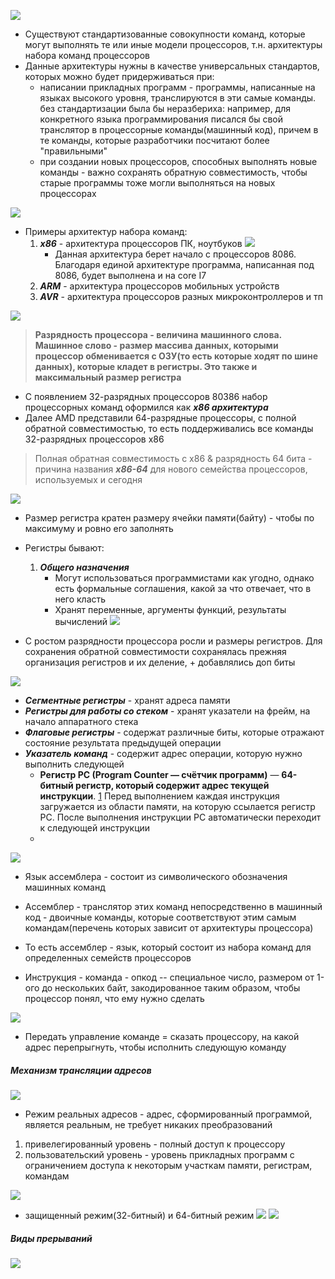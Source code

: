 
![](../_resources/Pasted%20image%2020241126230523.png)
- Существуют стандартизованные совокупности команд, которые могут выполнять те или иные модели процессоров, т.н. архитектуры набора команд процессоров
- Данные архитектуры нужны в качестве универсальных стандартов, которых можно будет придерживаться при:
	- написании прикладных программ - программы, написанные на языках высокого уровня, транслируются в эти самые команды. без стандартизации была бы неразбериха: например, для конкретного языка программирования писался бы свой транслятор в процессорные команды(машинный код), причем в те команды, которые разработчики посчитают более "правильными"
	- при создании новых процессоров, способных выполнять новые команды - важно сохранять обратную совместимость, чтобы старые программы тоже могли выполняться на новых процессорах

![](../_resources/Pasted%20image%2020241126231339.png)
- Примеры архитектур набора команд:
	1. ***x86*** - архитектура процессоров ПК, ноутбуков
		![](../_resources/Pasted%20image%2020241126231452.png)
		- Данная архитектура берет начало с процессоров 8086. Благодаря единой архитектуре программа, написанная под 8086, будет выполнена и на core I7
	2. ***ARM*** - архитектура процессоров мобильных устройств
	3. ***AVR*** - архитектура процессоров разных микроконтроллеров и тп



![](../_resources/Pasted%20image%2020241126232239.png)

> **Разрядность процессора - величина машинного слова. Машинное слово - размер массива данных, которыми процессор обменивается с ОЗУ(то есть которые ходят по шине данных), которые кладет в регистры. Это также и максимальный размер регистра**

- С появлением 32-разрядных процессоров 80386 набор процессорных команд оформился как ***x86 архитектура***
- Далее AMD представили 64-разрядные процессоры, с полной обратной совместимостью, то есть поддерживались все команды 32-разрядных процессоров x86
> Полная обратная совместимость с x86 & разрядность 64 бита - причина названия ***x86-64*** для нового семейства процессоров, используемых и сегодня


![](../_resources/Pasted%20image%2020241126233901.png)
- Размер регистра кратен размеру ячейки памяти(байту) - чтобы по максимуму и ровно его заполнять


- Регистры бывают:
	1. ***Общего назначения***
		- Могут использоваться программистами как угодно, однако есть формальные соглашения, какой за что отвечает, что в него класть
		- Хранят переменные, аргументы функций, результаты вычислений
![](../_resources/Pasted%20image%2020241126234215.png)
- С ростом разрядности процессора росли и размеры регистров. Для сохранения обратной совместимости сохранялась прежняя организация регистров и их деление, + добавлялись доп биты

![](../_resources/Pasted%20image%2020241126234556.png)
- ***Сегментные регистры*** - хранят адреса памяти
- ***Регистры для работы со стеком*** - хранят указатели на фрейм, на начало аппаратного стека
- ***Флаговые регистры*** - содержат различные биты, которые отражают состояние результата предыдущей операции
- ***Указатель команд*** - содержит адрес операции, которую нужно выполнить следующей
	- **Регистр PC (Program Counter — счётчик программ)** — **64-битный регистр, который содержит адрес текущей инструкции**. [1](https://metanit.com/assembler/arm64/2.1.php)
		Перед выполнением каждая инструкция загружается из области памяти, на которую ссылается регистр PC. После выполнения инструкции PC автоматически переходит к следующей инструкции
	-


![](../_resources/Pasted%20image%2020241128225339.png)
- Язык ассемблера - состоит из символического обозначения машинных команд
- Ассемблер - транслятор этих команд непосредственно в машинный код - двоичные команды, которые соответствуют этим самым командам(перечень которых зависит от архитектуры процессора)
- То есть ассемблер - язык, который состоит из набора команд для определенных семейств процессоров



- Инструкция - команда - опкод -- специальное число, размером от 1-ого до нескольких байт, закодированное таким образом, чтобы процессор понял, что ему нужно сделать


![](../_resources/Pasted%20image%2020241128235108.png)
- Передать управление команде = сказать процессору, на какой адрес перепрыгнуть, чтобы исполнить следующую команду

##### Механизм трансляции адресов
![](../_resources/Pasted%20image%2020241128235457.png)
- Режим реальных адресов - адрес, сформированный программой, является реальным, не требует никаких преобразований




1. привелегированный уровень - полный доступ к процессору
2. пользовательский уровень - уровень прикладных программ с ограничением доступа к некоторым участкам памяти, регистрам, командам

![](../_resources/Pasted%20image%2020241129001619.png)

- защищенный режим(32-битный) и 64-битный режим
![](../_resources/Pasted%20image%2020241129002219.png)
![](../_resources/Pasted%20image%2020241129002621.png)

##### Виды прерываний
![](../_resources/Pasted%20image%2020241129002802.png)
